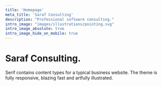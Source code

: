 ```yaml
---
title: 'Homepage'
meta_title: 'Saraf Consulting'
description: "Professional software consulting."
intro_image: "images/illustrations/pointing.svg"
intro_image_absolute: true
intro_image_hide_on_mobile: true
---
```


# Saraf Consulting.

Serif contains content types for a typical business website. The theme is fully responsive, blazing fast and artfully illustrated.
